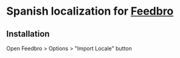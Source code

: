 # Spanish localization for [Feedbro](https://nodetics.com/feedbro/)

## Installation

Open Feedbro > Options > "Import Locale" button
